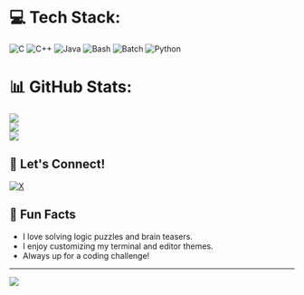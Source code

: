 # 💻 Tech Stack:
![C](https://img.shields.io/badge/C-00599C?style=plastic&logo=c&logoColor=white)
![C++](https://img.shields.io/badge/C++-00599C?style=plastic&logo=c%2B%2B&logoColor=white)
![Java](https://img.shields.io/badge/Java-007396?style=plastic&logo=java&logoColor=white)
![Bash](https://img.shields.io/badge/Bash-4EAA25?style=plastic&logo=gnubash&logoColor=white)
![Batch](https://img.shields.io/badge/Batch-000000?style=plastic&logo=windows&logoColor=white)
![Python](https://img.shields.io/badge/Python-3670A0?style=plastic&logo=python&logoColor=ffdd54)
 
# 📊 GitHub Stats:
![](https://github-readme-stats.vercel.app/api?username=Miraj13123&theme=tokyonight&hide_border=false&include_all_commits=true&count_private=true)<br/>
![](https://nirzak-streak-stats.vercel.app/?user=Miraj13123&theme=tokyonight&hide_border=false)<br/>
![](https://github-readme-stats.vercel.app/api/top-langs/?username=Miraj13123&theme=tokyonight&hide_border=false&include_all_commits=true&count_private=true&layout=compact)

## 🤝 Let's Connect!
[![X](https://img.shields.io/badge/X-000000?style=plastic&logo=x&logoColor=white)](https://x.com/Mahmudul__Miraj)

## 🎯 Fun Facts
- I love solving logic puzzles and brain teasers.
- I enjoy customizing my terminal and editor themes.
- Always up for a coding challenge!

---
[![](https://visitcount.itsvg.in/api?id=Miraj13123&icon=0&color=0)](https://visitcount.itsvg.in)

<!-- Proudly created with GPRM ( https://gprm.itsvg.in ) -->
